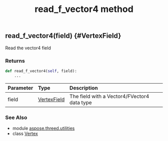﻿---
title: read_f_vector4 method
second_title: Aspose.3D for Python via .NET API References
description: 
type: docs
weight: 60
url: /python-net/aspose.threed.utilities/vertex/read_f_vector4/
is_root: false
---

## read_f_vector4(field) {#VertexField}

Read the vector4 field


### Returns 





```python
def read_f_vector4(self, field):
    ...
```


| Parameter | Type | Description |
| :- | :- | :- |
| field | [VertexField](/3d/python-net/aspose.threed.utilities/vertexfield) | The field with a Vector4/FVector4 data type |



### See Also
* module [aspose.threed.utilities](../../)
* class [Vertex](/3d/python-net/aspose.threed.utilities/vertex)

